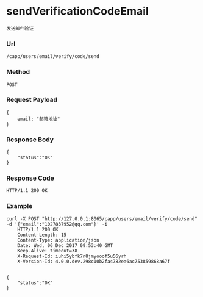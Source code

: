 # sendVerificationCodeEmail
    发送邮件验证
    
### Url
    /capp/users/email/verify/code/send
    
### Method
    POST

### Request Payload
    {
        email: "邮箱地址"
    }
    
### Response Body
    {
        "status":"OK"
    }
    
### Response Code
    HTTP/1.1 200 OK

### Example
    curl -X POST "http://127.0.0.1:8065/capp/users/email/verify/code/send" -d '{"email":"1027837952@qq.com"}' -i
        HTTP/1.1 200 OK
        Content-Length: 15
        Content-Type: application/json
        Date: Wed, 06 Dec 2017 09:53:40 GMT
        Keep-Alive: timeout=38
        X-Request-Id: iuhi5ybfk7n8jmyooof5u56yrh
        X-Version-Id: 4.0.0.dev.298c10b2fa4782ea6ac753859868a67f


    {
        "status":"OK"
    }
